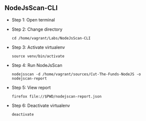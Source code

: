## NodeJsScan-CLI
* Step 1: Open terminal
* Step 2: Change directory

	 `cd /home/vagrant/Labs/NodeJsScan-CLI`
* Step 3: Activate virtualenv 

	`source venv/bin/activate`
* Step 4: Run NodeJsScan 
	
	`nodejsscan -d /home/vagrant/sources/Cut-The-Funds-NodeJS -o nodejscan-report`
* Step 5: View report
	
	`firefox file://$PWD/nodejscan-report.json`
* Step 6: Deactivate virtualenv
	
	`deactivate`	
